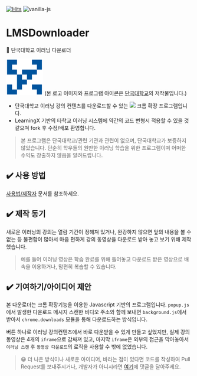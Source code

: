 [![Hits](https://hits.seeyoufarm.com/api/count/incr/badge.svg?url=https%3A%2F%2Fgithub.com%2Fzinirun%2FLMSDownloader&count_bg=%2359AAE9&title_bg=%23555555&icon=&icon_color=%23E7E7E7&title=hits&edge_flat=false)](https://hits.seeyoufarm.com) ![vanilla-js](http://vanilla-js.com/assets/button.png)
# LMSDownloader
🐻 단국대학교 이러닝 다운로더

![dankook-logo](icon.png)
(본 로고 이미지와 프로그램 아이콘은 [단국대학교](http://www.dankook.ac.kr/web/kor/-ui-)의 저작물입니다.)

- 단국대학교 이러닝 강의 컨텐츠를 다운로드할 수 있는 <img src="https://www.zotero.org/static/images/icons/chrome-icon-128%402x.png" width=20> 크롬 확장 프로그램입니다.
- LearningX 기반의 타학교 이러닝 시스템에 약간의 코드 변형시 적용할 수 있을 것 같으며 fork 후 수정/배포 환영합니다.

> 본 프로그램은 단국대학교/관련 기관과 관련이 없으며, 단국대학교가 보증하지 않았습니다. 단순히 학우들의 원만한 이러닝 학습을 위한 프로그램이며 어떠한 수익도 창출하지 않음을 알려드립니다.

## ✔️ 사용 방법
[사용법/제작자](https://zinirun.github.io/LMSDownloader/index.html) 문서를 참조하세요.

## ✔️ 제작 동기
새로운 이러닝의 강의는 열람 기간이 정해져 있거나, 완강하지 않으면 앞의 내용을 볼 수 없는 등 불편함이 많아서 마음 편하게 강의 동영상을 다운로드 받아 놓고 보기 위해 제작했습니다.

> 예를 들어 이러닝 영상은 학습 완료를 위해 틀어놓고 다운로드 받은 영상으로 배속을 이용하거나, 맘편히 복습할 수 있습니다.

## ✔️ 기여하기/아이디어 제안
본 다운로더는 크롬 확장기능을 이용한 Javascript 기반의 프로그램입니다. `popup.js`에서 발생한 다운로드 메시지 스캔한 비디오 주소와 함께 보내면 `background.js`에서 받아서 `chrome.downloads` 모듈을 통해 다운로드하는 방식입니다.

버튼 하나로 이러닝 강의컨텐츠에서 바로 다운받을 수 있게 만들고 싶었지만, 실제 강의 동영상은 4개의 `iframe`으로 감싸져 있고, 마지막 `iframe`은 외부의 접근을 막아놓아서 `이러닝 스캔` 후 `동영상 다운로드`의 로직을 사용할 수 밖에 없었습니다.

> 😀 더 나은 방식이나 새로운 아이디어, 바라는 점이 있다면 코드를 작성하여 Pull Request를 보내주시거나, 개발자가 아니시라면 [여기](https://zinirun.github.io/2020/09/07/project-dku-lms-downloader/)에 댓글을 달아주세요.